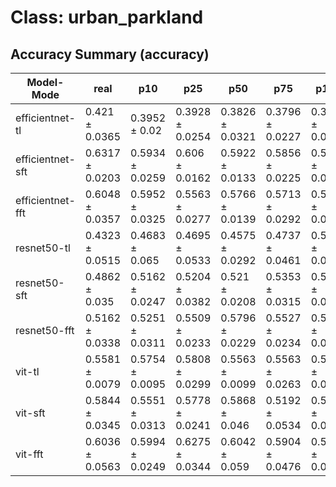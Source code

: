 # Class: urban_parkland


## Accuracy Summary (accuracy)


| Model-Mode | real | p10 | p25 | p50 | p75 | p100 | p125 | p150 |
|---|---|---|---|---|---|---|---|---|
| efficientnet-tl | 0.421 ± 0.0365 | 0.3952 ± 0.02 | 0.3928 ± 0.0254 | 0.3826 ± 0.0321 | 0.3796 ± 0.0227 | 0.3856 ± 0.0332 | 0.3916 ± 0.0123 | 0.391 ± 0.0204 |
| efficientnet-sft | 0.6317 ± 0.0203 | 0.5934 ± 0.0259 | 0.606 ± 0.0162 | 0.5922 ± 0.0133 | 0.5856 ± 0.0225 | 0.5892 ± 0.0263 | 0.5677 ± 0.0208 | 0.594 ± 0.0187 |
| efficientnet-fft | 0.6048 ± 0.0357 | 0.5952 ± 0.0325 | 0.5563 ± 0.0277 | 0.5766 ± 0.0139 | 0.5713 ± 0.0292 | 0.594 ± 0.0338 | 0.5982 ± 0.0384 | 0.588 ± 0.0369 |
| resnet50-tl | 0.4323 ± 0.0515 | 0.4683 ± 0.065 | 0.4695 ± 0.0533 | 0.4575 ± 0.0292 | 0.4737 ± 0.0461 | 0.5162 ± 0.0288 | 0.4731 ± 0.0203 | 0.4856 ± 0.0157 |
| resnet50-sft | 0.4862 ± 0.035 | 0.5162 ± 0.0247 | 0.5204 ± 0.0382 | 0.521 ± 0.0208 | 0.5353 ± 0.0315 | 0.515 ± 0.0467 | 0.5084 ± 0.0137 | 0.5174 ± 0.0309 |
| resnet50-fft | 0.5162 ± 0.0338 | 0.5251 ± 0.0311 | 0.5509 ± 0.0233 | 0.5796 ± 0.0229 | 0.5527 ± 0.0234 | 0.5695 ± 0.0163 | 0.5353 ± 0.0244 | 0.5365 ± 0.0329 |
| vit-tl | 0.5581 ± 0.0079 | 0.5754 ± 0.0095 | 0.5808 ± 0.0299 | 0.5563 ± 0.0099 | 0.5563 ± 0.0263 | 0.5784 ± 0.0202 | 0.5826 ± 0.0398 | 0.5838 ± 0.0087 |
| vit-sft | 0.5844 ± 0.0345 | 0.5551 ± 0.0313 | 0.5778 ± 0.0241 | 0.5868 ± 0.046 | 0.5192 ± 0.0534 | 0.5503 ± 0.0515 | 0.5575 ± 0.0466 | 0.5952 ± 0.0476 |
| vit-fft | 0.6036 ± 0.0563 | 0.5994 ± 0.0249 | 0.6275 ± 0.0344 | 0.6042 ± 0.059 | 0.5904 ± 0.0476 | 0.5228 ± 0.0337 | 0.6138 ± 0.0263 | 0.6096 ± 0.056 |